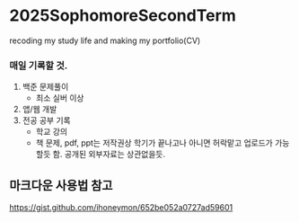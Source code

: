 # 2025SophomoreSecondTerm
recoding my study life and making my portfolio(CV)

### 매일 기록할 것.

1. 백준 문제풀이
   - 최소 실버 이상
2. 앱/웹 개발
3. 전공 공부 기록
   - 학교 강의
   - 책
문제, pdf, ppt는 저작권상 학기가 끝나고나 아니면 허락맡고 업로드가 가능할듯 함.
공개된 외부자료는 상관없을듯.


## 마크다운 사용법 참고   
https://gist.github.com/ihoneymon/652be052a0727ad59601

